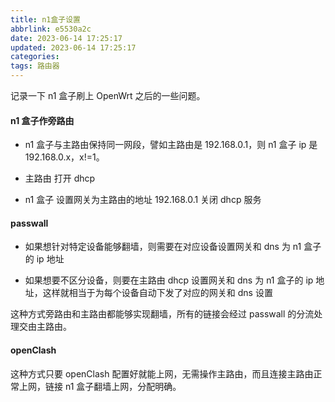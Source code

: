 ```yaml
---
title: n1盒子设置
abbrlink: e5530a2c
date: 2023-06-14 17:25:17
updated: 2023-06-14 17:25:17
categories:
tags: 路由器
---
```


记录一下 n1 盒子刷上 OpenWrt 之后的一些问题。

#### n1 盒子作旁路由

- n1 盒子与主路由保持同一网段，譬如主路由是 192.168.0.1，则 n1 盒子 ip 是 192.168.0.x，x!=1。

- 主路由
  打开 dhcp

- n1 盒子
  设置网关为主路由的地址 192.168.0.1
  关闭 dhcp 服务

#### passwall

- 如果想针对特定设备能够翻墙，则需要在对应设备设置网关和 dns 为 n1 盒子的 ip 地址

- 如果想要不区分设备，则要在主路由 dhcp 设置网关和 dns 为 n1 盒子的 ip 地址，这样就相当于为每个设备自动下发了对应的网关和 dns 设置

这种方式旁路由和主路由都能够实现翻墙，所有的链接会经过 passwall 的分流处理交由主路由。

#### openClash

这种方式只要 openClash 配置好就能上网，无需操作主路由，而且连接主路由正常上网，链接 n1 盒子翻墙上网，分配明确。
